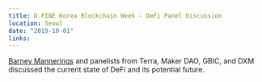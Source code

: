 ```yaml
---
title: D.FINE Korea Blockchain Week - DeFi Panel Discussion
location: Seoul
date: "2019-10-01"
links:
---
```


[Barney Mannerings](https://twitter.com/barnabee) and panelists from Terra, Maker DAO, GBIC, and DXM discussed the current state of DeFi and its potential future.
